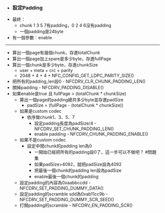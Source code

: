 - ### 設定Padding
- 最終：
	- chunk 1 3 5 7有padding，0 2 4 6沒有padding
	- 一個padding是24byte
- 有一個參數：enable
- ---
- 算出一個page有幾個chunk，存進totalChunk
- 算出一個page加上spare是多少byte，存進fullPage
- 算出一個chunk是多少byte，存進chunkSize
	- user + meta + crc + parity
	- 2048 + 4 + 4 + NFC_CONFIG_GET_LDPC_PARITY_SIZE()
- 把所有的padding_len設0 - NFCDRV_CLR_CHUNK_PADDING_LEN()
- 關掉padding - NFCDRV_PADDING_DISABLE()
- 如果enable是true 且 fullPage > (totalChunk * chunkSize)
	- 算出一個page的padding總共多少byte並存進padSize
		- padSize = (fullPage - (totalChunk * chunkSize))
	- 如果是custom codec
		- 依序做chunk1、3、5、7
			- 設定padding長度為padSize/4 - NFCDRV_SET_CHUNK_PADDING_LEN()
			- enable padding - NFCDRV_CHUNK_PADDING_ENABLE()
	- 如果不是custom codec
		- 設定中間chunk的padding len為0
			- 一開始已經把所有的padding設0了，這一步可以不做吧？ #問題集
			- 如果padSize>4092，就把padSize設為4092
			- 把最後一個chunk的padding len設為padSize
			- enable最後一個chunk的padding
	- 設定padding的內容為0xaabbccdd - NFCDRV_SET_PADDING_DUMMY_DATA()
	- 設定padding的scramble sdd為0xab11cc9b - NFCDRV_SET_PADDING_DUMMY_SCR_SEED()
	- 打開padding的scramble - NFCDRV_EN_PADDING_SCR()